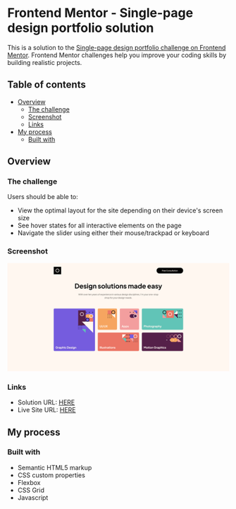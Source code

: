 # Frontend Mentor - Single-page design portfolio solution

This is a solution to the [Single-page design portfolio challenge on Frontend Mentor](https://www.frontendmentor.io/challenges/singlepage-design-portfolio-2MMhyhfKVo). Frontend Mentor challenges help you improve your coding skills by building realistic projects. 

## Table of contents

- [Overview](#overview)
  - [The challenge](#the-challenge)
  - [Screenshot](#screenshot)
  - [Links](#links)
- [My process](#my-process)
  - [Built with](#built-with)

## Overview

### The challenge

Users should be able to:

- View the optimal layout for the site depending on their device's screen size
- See hover states for all interactive elements on the page
- Navigate the slider using either their mouse/trackpad or keyboard

### Screenshot

![](./screenshot.png)

### Links

- Solution URL: [HERE](https://www.frontendmentor.io/solutions/single-page-design-portfolio-html-css-js-mv29pH-M1o)
- Live Site URL: [HERE](https://floriouffreyt.github.io/13_single_page_design_portfolio/)

## My process

### Built with

- Semantic HTML5 markup
- CSS custom properties
- Flexbox
- CSS Grid
- Javascript